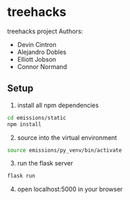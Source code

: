# treehacks
treehacks project
Authors:
* Devin Cintron
* Alejandro Dobles
* Elliott Jobson
* Connor Normand

## Setup
1. install all npm dependencies
```bash
cd emissions/static
npm install
```
2. source into the virtual environment
```bash
source emissions/py_venv/bin/activate
```

3. run the flask server
```bash
flask run
```

4. open localhost:5000 in your browser 
